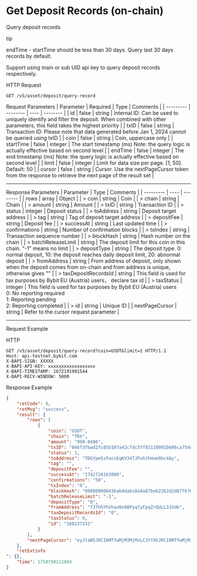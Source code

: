 # Get Deposit Records (on-chain)
Query deposit records


tip

endTime - startTime should be less than 30 days. Query last 30 days records by default.

Support using main or sub UID api key to query deposit records respectively.

HTTP Request
```http
GET /v5/asset/deposit/query-record
```

Request Parameters
| Parameter | Required | Type | Comments |
| --------- | -------- | ---- | -------- |
| id | false | string | Internal ID: Can be used to uniquely identify and filter the deposit. When combined with other parameters, this field takes the highest priority |
| txID | false | string | Transaction ID: Please note that data generated before Jan 1, 2024 cannot be queried using txID |
| coin | false | string | Coin, uppercase only |
| startTime | false | integer | The start timestamp (ms) Note: the query logic is actually effective based on second level |
| endTime | false | integer | The end timestamp (ms) Note: the query logic is actually effective based on second level |
| limit | false | integer | Limit for data size per page. [1, 50]. Default: 50 |
| cursor | false | string | Cursor. Use the nextPageCursor token from the response to retrieve the next page of the result set |

---


Response Parameters
| Parameter | Type | Comments |
| --------- | ---- | -------- |
| rows | array | Object |
| > coin | string | Coin |
| > chain | string | Chain |
| > amount | string | Amount |
| > txID | string | Transaction ID |
| > status | integer | Deposit status |
| > toAddress | string | Deposit target address |
| > tag | string | Tag of deposit target address |
| > depositFee | string | Deposit fee |
| > successAt | string | Last updated time |
| > confirmations | string | Number of confirmation blocks |
| > txIndex | string | Transaction sequence number |
| > blockHash | string | Hash number on the chain |
| > batchReleaseLimit | string | The deposit limit for this coin in this chain. "-1" means no limit |
| > depositType | string | The deposit type. 0: normal deposit, 10: the deposit reaches daily deposit limit, 20: abnormal deposit |
| > fromAddress | string | From address of deposit, only shown when the deposit comes from on-chain and from address is unique, otherwise gives "" |
| > taxDepositRecordsId | string | This field is used for tax purposes by Bybit EU (Austria) users， declare tax id |
| > taxStatus | integer | This field is used for tax purposes by Bybit EU (Austria) users<br> 0: No reporting required <br> 1: Reporting pending <br> 2: Reporting completed |
| > id | string | Unique ID |
| nextPageCursor | string | Refer to the cursor request parameter |

---


Request Example

HTTP
 
  
```http
GET /v5/asset/deposit/query-record?coin=USDT&limit=1 HTTP/1.1
Host: api-testnet.bybit.com
X-BAPI-SIGN: XXXXX
X-BAPI-API-KEY: xxxxxxxxxxxxxxxxxx
X-BAPI-TIMESTAMP: 1672191991544
X-BAPI-RECV-WINDOW: 5000
```

Response Example
```json
{
    "retCode": 0,
    "retMsg": "success",
    "result": {
        "rows": [
            {
                "coin": "USDT",
                "chain": "TRX",
                "amount": "999.0496",
                "txID": "04bf3fbad2fc85b107a42cfdc5ff83110092b606ca754efa0f032f8b94b3262e",
                "status": 3,
                "toAddress": "TDGYpm5zPacnEqKV34TJPuhJhHom9hcXAy",
                "tag": "",
                "depositFee": "",
                "successAt": "1742728163000",
                "confirmations": "50",
                "txIndex": "0",
                "blockHash": "000000000436ab4dabc8a4a87beb2262d2d87f6761a825494c4f1d5ae11b27e8",
                "batchReleaseLimit": "-1",
                "depositType": "0",
                "fromAddress": "TJ7hhYhVhaxNx6BPyq7yFpqZrQULL3JSdb",
                "taxDepositRecordsId": "0",
                "taxStatus": 0,
                "id": "160237231"
            }
        ],
        "nextPageCursor": "eyJtaW5JRCI6MTYwMjM3MjMxLCJtYXhJRCI6MTYwMjM3MjMxfQ=="
    },
    "retExtinfo
": {},
    "time": 1750798211884
}
```

